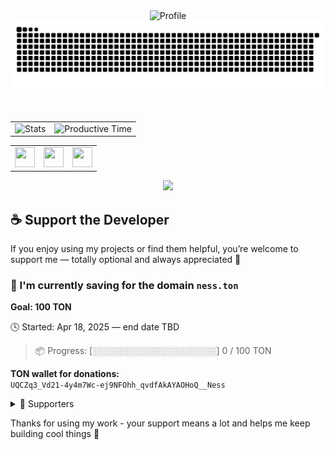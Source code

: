 <div align="center">
    <img src="http://github-profile-summary-cards.vercel.app/api/cards/profile-details?username=nessshon&theme=transparent" alt="Profile">
    <picture>
        <source media="(prefers-color-scheme: dark)" srcset="https://raw.githubusercontent.com/nessshon/nessshon/output/github-contribution-grid-snake-dark.svg" />
        <source media="(prefers-color-scheme: light)" srcset="https://raw.githubusercontent.com/nessshon/nessshon/output/github-contribution-grid-snake.svg" />
        <img alt="github contribution grid snake animation" src="https://raw.githubusercontent.com/nessshon/nessshon/output/github-contribution-grid-snake.svg" />
    </picture>
</div>
<br>
<br>
<div align="center">
    <td>
        <table>
            <tr>
                <td rowspan="2"><img src="http://github-profile-summary-cards.vercel.app/api/cards/stats?username=nessshon&theme=transparent" alt="Stats"></td>
                <td rowspan="2"><img src="http://github-profile-summary-cards.vercel.app/api/cards/productive-time?username=nessshon&theme=transparent&utcOffset=5" alt="Productive Time"></td>
            </tr>
        </table>
    </td>
    <table>
            <td>
                <img src="img/ton.svg" width="32" height="32">
            </td>
            <td>
                <img src="img/python.svg" width="32" height="32">
            </td>
            <td>
                <img src="img/telegram.svg" width="32" height="32">
            </td>
    </table>
    <img src="https://komarev.com/ghpvc/?username=nessshon&color=0D1117&style=flat-square"/>
</div>

## ☕ Support the Developer

If you enjoy using my projects or find them helpful, you’re welcome to support me — totally optional and always appreciated 🙌

### 🎯 I'm currently saving for the domain `ness.ton`

**Goal: 100 TON**

🕓 Started: Apr 18, 2025 — end date TBD
> 📦 Progress: [░░░░░░░░░░░░░░░░░░░░] 0 / 100 TON

**TON wallet for donations:**  
`UQCZq3_Vd21-4y4m7Wc-ej9NFOhh_qvdfAkAYAOHoQ__Ness`

<details>
<summary>💖 Supporters</summary>

| 💎 Name / Address | 💰 Amount     |
|-------------------|---------------|
| vtonsdk.t.me      | 5 USD₮        |

</details>

Thanks for using my work - your support means a lot and helps me keep building cool things 🚀
